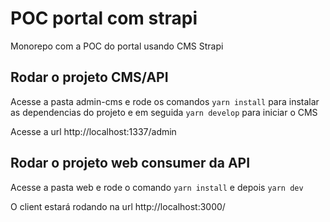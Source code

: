 # POC portal com strapi

Monorepo com a POC do portal usando CMS Strapi

## Rodar o projeto CMS/API

Acesse a pasta admin-cms e rode os comandos
`yarn install` para instalar as dependencias do projeto e em seguida
`yarn develop` para iniciar o CMS

Acesse a url http://localhost:1337/admin

## Rodar o projeto web consumer da API

Acesse a pasta web e rode o comando
`yarn install` e depois `yarn dev`

O client estará rodando na url
http://localhost:3000/
